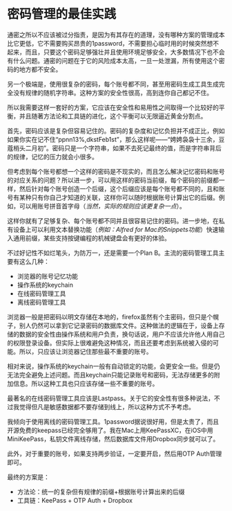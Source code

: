 # 密码管理的最佳实践

通密之所以不应该被过分指责，是因为有其存在的道理，没有哪种方案的管理成本比它更低，它不需要购买昂贵的1password，不需要担心临时用的时候突然想不起来，而且，只要这个密码足够强壮并且使用环境足够安全，大多数情况下也不会有什么问题。通密的问题在于它的风险成本太高，一旦一处泄漏，所有使用这个密码的地方都不安全。

另一个极端是，使用很复杂的密码，每个账号都不同，甚至用密码生成工具生成完全没有规律的随机字符串。这种方案的安全性很高，高到连你自己都记不住。

所以我需要这样一套好的方案，它应该在安全性和易用性之间取得一个比较好的平衡，并且随著方法论和工具链的进化，这个平衡可以无限逼近黄金分割点。

首先，密码应该是复杂但容易记住的。密码的复杂度和记忆负担并不成正比，例如如果你实在记不住“ppnn13%,dkstFeb1st”，那么这样呢——“娉娉袅袅十三余，豆蔻梢头二月初”。密码只是一个字符串，如果不去死记最终的值，而是字符串背后的规律，记忆的压力就会小很多。

但考虑到每个账号都想一个这样的密码是不现实的，而且怎么解决记忆密码和账号的对应关系的问题？所以进一步，可以用这样的密码当前缀，每个密码的前缀都一样，然后针对每个账号创造一个后缀，这个后缀应该是每个账号都不同的，且和账号有某种只有你自己才知道的关联，这样你可以随时根据账号计算出它的后缀。例如，可以用账号拼音首字母（*当然，实际的规则应该更复杂一点*）。

这样你就有了足够复杂、每个账号都不同并且很容易记住的密码。进一步地，在私有设备上可以利用文本替换功能（*例如：Alfred for Mac的Snippets功能*）快速输入通用前缀，某些支持按键编程的机械键盘会有更好的体验。

不过好记性不如烂笔头，为防万一，还是需要一个Plan B。主流的密码管理工具主要有这么几种：

* 浏览器的账号记忆功能
* 操作系统的keychain
* 在线密码管理工具
* 离线密码管理工具

浏览器一般是把密码以明文存储在本地的，firefox虽然有个主密码，但只是个幌子，别人仍然可以拿到它记录密码的数据库文件。这种做法的逻辑在于，设备上存储的数据的安全性由操作系统和用户负责，换句话说，用户不应该允许他人用自己的权限登录设备。但实际上很难避免这种情况，而且还要考虑到系统被入侵的可能。所以，只应该让浏览器记住那些最不重要的账号。

相对来说，操作系统的keychain一般有自动锁定的功能，会更安全一些。但是仍无法完全避免上述问题。而且keychain只能记录账号和密码，无法存储更多的附加信息。所以这种工具也只应该存储一些不重要的账号。

最著名的在线密码管理工具应该是Lastpass。关于它的安全性有很多种说法，不过我觉得但凡是敏感数据都不要存储到线上，所以这种方式不予考虑。

我倾向于使用离线的密码管理工具。1password据说很好用，但是太贵了，而且开源免费的keepass已经完全够用了。我在Mac上用KeePassXC，在iOS中用MiniKeePass，私钥文件离线存储，然后数据库文件用Dropbox同步就可以了。

此外，对于重要的账号，如果支持两步验证，一定要开启，然后用OTP Auth管理即可。

最终的方案是：

* 方法论：统一的复杂但有规律的前缀+根据账号计算出来的后缀
* 工具链：KeePass + OTP Auth + Dropbox



